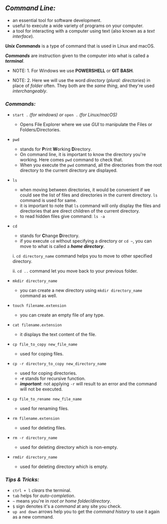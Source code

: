## ***Command Line:***

* an essential tool for software development.
* useful to execute a wide variety of programs on your computer.
* a tool for interacting with a computer using text (also known as a *text interface*).

***Unix Commands*** is a type of command that is used in Linux and macOS.

***Commands*** are instruction given to the computer into what is called a ***terminal***.

* NOTE: 1. For Windows we use **POWERSHELL** or **GIT BASH**.

* NOTE: 2. Here we will use the word *directory* (*plural: directories*) in place of *folder* often. They both are the *same thing*, and they're used *interchangeably*.

### ***Commands:***

*  `start .` *(for windows) or* `open .` *(for Linux/macOS)*
    - Opens File Explorer where we use *GUI* to manipulate the Files or Folders/Directories.

*  `pwd`
    - stands for **P**rint **W**orking **D**irectory.
    - On command line, it is important to know the directory you're working. Here comes `pwd` command to check that.
    - When you execute the `pwd` command, all the directories from the root directory to the current directory are displayed.

* `ls`
    - when moving between directories, it would be convenient if we could see the list of files and directories in the current directory. `ls` command is used for same.
    - it is important to note that `ls` command will only display the files and directories that are direct children of the current directory.
    - to read hidden files give command: `ls -a`

* `cd`
    - stands for **C**hange **D**irectory.
    - if you execute `cd` without specifying a directory or `cd ~`, you can move to what is called a ***home directory***.
    
    i. `cd directory_name` command helps you to move to other specified directory.

    ii. `cd ..` command let you move back to your previous folder.

* `mkdir directory_name`
    - you can create a new directory using `mkdir directory_name` command as well.

* `touch filename.extension`
    - you can create an empty file of any type.

* `cat filename.extension`
    - it displays the text content of the file.

* `cp file_to_copy new_file_name`
    - used for coping files.

* `cp -r directory_to_copy new_directory_name`
    - used for coping directories.
    - **-r** stands for recursive function.
    - ***important***: not applying `-r` will result to an error and the command will not be executed.

* `cp file_to_rename new_file_name`
    - used for renaming files.

*  `rm filename.extension`
    - used for deleting files.

*   `rm -r directory_name`
    - used for deleting directory which is non-empty.

*   `rmdir directory_name`
    - used for deleting directory which is empty.

### ***Tips & Tricks:***
* `ctrl + l` *clears* the terminal.
* `tab` helps for *auto-completion*.
* `~` means you're in *root or home folder/directory*.
* `$` sign denotes it's a *command* at any site you check.
* `up and down` arrows help you to get the *command history* to use it again as a new command.
